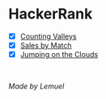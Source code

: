 # HackerRank

- [x] [Counting Valleys](https://www.hackerrank.com/challenges/counting-valleys/problem)
- [x] [Sales by Match](https://www.hackerrank.com/challenges/sock-merchant/problem)
- [x] [Jumping on the Clouds](https://www.hackerrank.com/challenges/jumping-on-the-clouds/problem)

<br>

*Made by Lemuel*